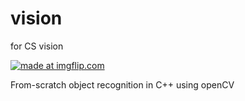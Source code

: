 # vision
for CS vision

<a href="https://imgflip.com/gif/30nnwk"><img src="https://i.imgflip.com/30nnwk.gif" title="made at imgflip.com"/></a>

From-scratch object recognition in C++ using openCV
